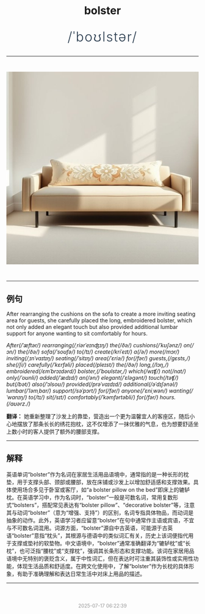 <div align="center">

# bolster

<div style="margin: 30px 0;">
<h1 style="font-size: 2.5em; font-weight: 300; letter-spacing: 2px; margin: 0; color: #2c3e50;">
/ˈboʊlstər/
</h1>
</div>

</div>

---

<div align="center" style="margin: 40px 0;">

![bolster](images/bolster.png)

</div>

---

## 例句

After rearranging the cushions on the sofa to create a more inviting seating area for guests, she carefully placed the long, embroidered bolster, which not only added an elegant touch but also provided additional lumbar support for anyone wanting to sit comfortably for hours.

*After(/ˈæftər/) rearranging(/ˌriərˈeɪnʤɪŋ/) the(/ðə/) cushions(/ˈkʊʃənz/) on(/ɔn/) the(/ðə/) sofa(/ˈsoʊfə/) to(/tɪ/) create(/kriˈeɪt/) a(/ə/) more(/mɔr/) inviting(/ˌɪnˈvaɪtɪŋ/) seating(/ˈsitɪŋ/) area(/ˈɛriə/) for(/fər/) guests,(/gɛsts,/) she(/ʃi/) carefully(/ˈkɛrfəli/) placed(/pleɪst/) the(/ðə/) long,(/lɔŋ,/) embroidered(/ɛmˈbrɔɪdərd/) bolster,(/ˈboʊlstər,/) which(/wɪʧ/) not(/nɑt/) only(/ˈoʊnli/) added(/ˈædɪd/) an(/ən/) elegant(/ˈɛləgənt/) touch(/təʧ/) but(/bət/) also(/ˈɔlsoʊ/) provided(/prəˈvaɪdɪd/) additional(/əˈdɪʃənəl/) lumbar(/ˈləmˌbɑr/) support(/səˈpɔrt/) for(/fər/) anyone(/ˈɛniˌwən/) wanting(/ˈwɑnɪŋ/) to(/tɪ/) sit(/sɪt/) comfortably(/ˈkəmfərtəbli/) for(/fər/) hours.(/aʊərz./)*

**翻译：** 她重新整理了沙发上的靠垫，营造出一个更为温馨宜人的客座区，随后小心地摆放了那条长长的绣花抱枕，这不仅增添了一抹优雅的气息，也为想要舒适坐上数小时的客人提供了额外的腰部支撑。

---

## 解释

英语单词“bolster”作为名词在家居生活用品语境中，通常指的是一种长形的枕垫，用于支撑头部、颈部或腰部，放在床铺或沙发上以增加舒适感和支撑效果。具体使用场合多见于卧室或客厅，如“a bolster pillow on the bed”即床上的辘轳枕。在英语学习中，作为名词时，“bolster”一般是可数名词，常用复数形式“bolsters”，搭配常见表达有“bolster pillow”、“decorative bolster”等，注意其与动词“bolster”（意为“增强、支持”）的区别，名词专指具体物品，而动词是抽象的动作。此外，英语学习者应留意“bolster”在句中通常作主语或宾语，不宜与不可数名词混用。词源方面，“bolster”源自中古英语，可能源于古英语“bolster”意指“枕头”，其根源与德语中的类似词汇有关，历史上该词便指代用于支撑或垫衬的软垫物。中文语境中，“bolster”通常准确翻译为“辘轳枕”或“长枕”，也可泛指“腰枕”或“支撑枕”，强调其长条形态和支撑功能。该词在家居用品语境中无特别的褒贬含义，属于中性词汇，但在表达时可注重其装饰性或实用性功能，体现生活品质和舒适度。在跨文化使用中，了解“bolster”作为长枕的具体形象，有助于准确理解和表达日常生活中对床上用品的描述。


---

<div align="center" style="margin-top: 50px;">
<small style="color: #999; font-size: 0.9em;">2025-07-17 06:22:39</small>
</div>
